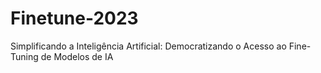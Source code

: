 # Finetune-2023
Simplificando a Inteligência Artificial: Democratizando o Acesso ao Fine-Tuning de Modelos de IA
